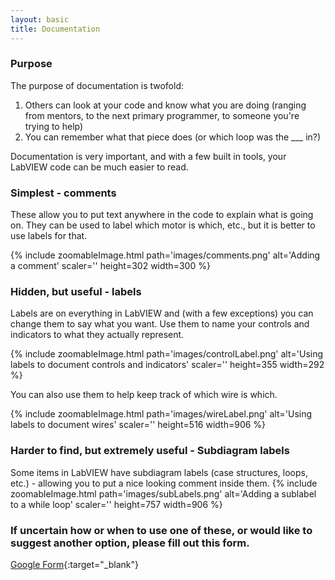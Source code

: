 ```yaml
---
layout: basic
title: Documentation
---
```


### Purpose

The purpose of documentation is twofold:
1. Others can look at your code and know what you are doing (ranging from mentors, to the next primary programmer, to someone you're trying to help)
1. You can remember what that piece does (or which loop was the ___ in?)


Documentation is very important, and with a few built in tools, your LabVIEW code can be much easier to read.

### Simplest - comments

These allow you to put text anywhere in the code to explain what is going on. They can be used to label which motor is which, etc., but it is better to use labels for that.

{% include zoomableImage.html path='images/comments.png' alt='Adding a comment' scaler='' height=302 width=300 %}

### Hidden, but useful - labels

Labels are on everything in LabVIEW and (with a few exceptions) you can change them to say what you want. Use them to name your controls and indicators to what they actually represent.

{% include zoomableImage.html path='images/controlLabel.png' alt='Using labels to document controls and indicators' scaler='' height=355 width=292 %}

You can also use them to help keep track of which wire is which.

{% include zoomableImage.html path='images/wireLabel.png' alt='Using labels to document wires' scaler='' height=516 width=906 %}

### Harder to find, but extremely useful - Subdiagram labels

Some items in LabVIEW have subdiagram labels (case structures, loops, etc.) - allowing you to put a nice looking comment inside them. 
{% include zoomableImage.html path='images/subLabels.png' alt='Adding a sublabel to a while loop' scaler='' height=757 width=906 %}

### If uncertain how or when to use one of these, or would like to suggest another option, please fill out this form.

[Google Form](https://docs.google.com/forms/d/1aP5jeNJFZRcKiqmr3Z6ehcJrC1ZHHpNzLFEKMgkqdqs/viewform?usp=send_form){:target="_blank"}
